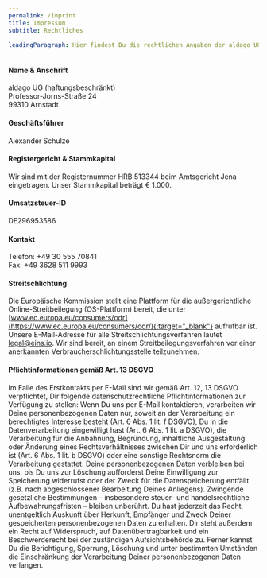 ```yaml
---
permalink: /imprint
title: Impressum
subtitle: Rechtliches

leadingParagraph: Hier findest Du die rechtlichen Angaben der aldago UG. Diese sind gültig für alle unsere Produkte und Dienstleistungen.
---
```


#### Name & Anschrift

aldago UG (haftungsbeschränkt)<br />
Professor-Jorns-Straße 24<br />
99310 Arnstadt


#### Geschäftsführer
Alexander Schulze


#### Registergericht & Stammkapital

Wir sind mit der Registernummer HRB 513344 beim Amtsgericht Jena eingetragen.
Unser Stammkapital beträgt € 1.000.

#### Umsatzsteuer-ID
DE296953586


#### Kontakt

Telefon: +49 30 555 70841<br />
Fax: +49 3628 511 9993<br />


#### Streitschlichtung

Die Europäische Kommission stellt eine Plattform für die außergerichtliche
Online-Streitbeilegung (OS-Plattform) bereit, die unter
[www.ec.europa.eu/consumers/odr](https://www.ec.europa.eu/consumers/odr/){:target="_blank"}
aufrufbar ist. Unsere E-Mail-Adresse für alle Streitschlichtungsverfahren lautet
legal@eins.io. Wir sind bereit, an einem Streitbeilegungsverfahren vor einer anerkannten
Verbraucherschlichtungsstelle teilzunehmen.


#### Pflichtinformationen gemäß Art. 13 DSGVO
Im Falle des Erstkontakts per E-Mail sind wir gemäß Art. 12, 13 DSGVO verpflichtet, Dir folgende datenschutzrechtliche Pflichtinformationen zur Verfügung zu stellen: Wenn Du uns per E-Mail kontaktieren, verarbeiten wir Deine personenbezogenen Daten nur, soweit an der Verarbeitung ein berechtigtes Interesse besteht (Art. 6 Abs. 1 lit. f DSGVO), Du in die Datenverarbeitung eingewilligt hast (Art. 6 Abs. 1 lit. a DSGVO), die Verarbeitung für die Anbahnung, Begründung, inhaltliche Ausgestaltung oder Änderung eines Rechtsverhältnisses zwischen Dir und uns erforderlich ist (Art. 6 Abs. 1 lit. b DSGVO) oder eine sonstige Rechtsnorm die Verarbeitung gestattet. Deine personenbezogenen Daten verbleiben bei uns, bis Du uns zur Löschung aufforderst Deine Einwilligung zur Speicherung widerrufst oder der Zweck für die Datenspeicherung entfällt (z.B. nach abgeschlossener Bearbeitung Deines Anliegens). Zwingende gesetzliche Bestimmungen – insbesondere steuer- und handelsrechtliche Aufbewahrungsfristen – bleiben unberührt. Du hast jederzeit das Recht, unentgeltlich Auskunft über Herkunft, Empfänger und Zweck Deiner gespeicherten personenbezogenen Daten zu erhalten. Dir steht außerdem ein Recht auf Widerspruch, auf Datenübertragbarkeit und ein Beschwerderecht bei der zuständigen Aufsichtsbehörde zu. Ferner kannst Du die Berichtigung, Sperrung, Löschung und unter bestimmten Umständen die Einschränkung der Verarbeitung Deiner personenbezogenen Daten verlangen.
